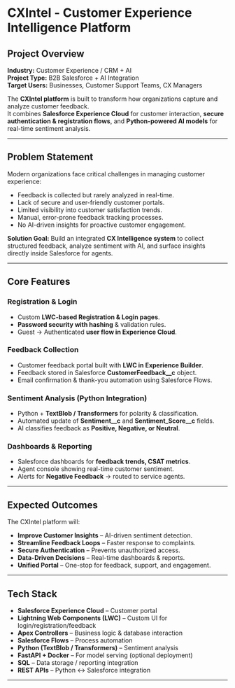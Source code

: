 # CXIntel - Customer Experience Intelligence Platform  

## Project Overview  
**Industry:** Customer Experience / CRM + AI  
**Project Type:** B2B Salesforce + AI Integration  
**Target Users:** Businesses, Customer Support Teams, CX Managers  

The **CXIntel platform** is built to transform how organizations capture and analyze customer feedback.  
It combines **Salesforce Experience Cloud** for customer interaction, **secure authentication & registration flows**, and **Python-powered AI models** for real-time sentiment analysis.  

---

## Problem Statement  
Modern organizations face critical challenges in managing customer experience:  
- Feedback is collected but rarely analyzed in real-time.  
- Lack of secure and user-friendly customer portals.  
- Limited visibility into customer satisfaction trends.  
- Manual, error-prone feedback tracking processes.  
- No AI-driven insights for proactive customer engagement.  

**Solution Goal:** Build an integrated **CX Intelligence system** to collect structured feedback, analyze sentiment with AI, and surface insights directly inside Salesforce for agents.  

---

## Core Features  

### Registration & Login  
- Custom **LWC-based Registration & Login pages**.  
- **Password security with hashing** & validation rules.  
- Guest → Authenticated **user flow in Experience Cloud**.  

### Feedback Collection  
- Customer feedback portal built with **LWC in Experience Builder**.  
- Feedback stored in Salesforce **CustomerFeedback__c** object.  
- Email confirmation & thank-you automation using Salesforce Flows.  

### Sentiment Analysis (Python Integration)  
- Python + **TextBlob / Transformers** for polarity & classification.  
- Automated update of **Sentiment__c** and **Sentiment_Score__c** fields.  
- AI classifies feedback as **Positive, Negative, or Neutral**.  

### Dashboards & Reporting  
- Salesforce dashboards for **feedback trends, CSAT metrics**.  
- Agent console showing real-time customer sentiment.  
- Alerts for **Negative Feedback** → routed to service agents.  

---

## Expected Outcomes  
The CXIntel platform will:  
-  **Improve Customer Insights** – AI-driven sentiment detection.  
-  **Streamline Feedback Loops** – Faster response to complaints.  
-  **Secure Authentication** – Prevents unauthorized access.  
-  **Data-Driven Decisions** – Real-time dashboards & reports.  
-  **Unified Portal** – One-stop for feedback, support, and engagement.  

---

##  Tech Stack  
- **Salesforce Experience Cloud** – Customer portal  
- **Lightning Web Components (LWC)** – Custom UI for login/registration/feedback  
- **Apex Controllers** – Business logic & database interaction  
- **Salesforce Flows** – Process automation  
- **Python (TextBlob / Transformers)** – Sentiment analysis  
- **FastAPI + Docker** – For model serving (optional deployment)  
- **SQL** – Data storage / reporting integration  
- **REST APIs** – Python ↔ Salesforce integration  

---

